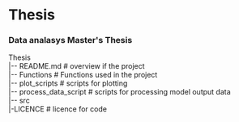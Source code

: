 # Thesis 
### Data analasys Master's Thesis<br />

Thesis<br />
|-- README.md             # overview if the project<br />
|-- Functions             # Functions used in the project <br />
|-- plot_scripts          # scripts for plotting <br />
|-- process_data_script   # scripts for processing model output data<br />
|-- src<br /> 
        |-LICENCE             # licence for code
